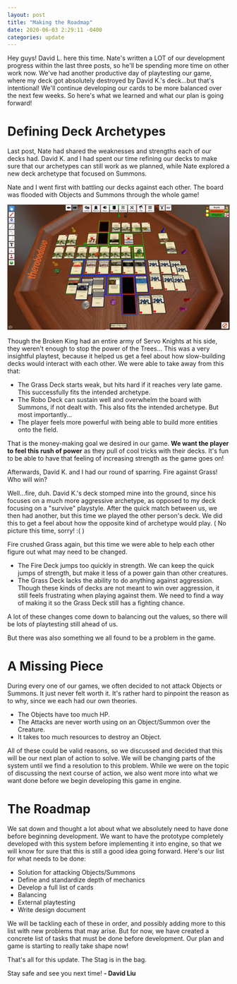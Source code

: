 ```yaml
---
layout: post
title: "Making the Roadmap"
date: 2020-06-03 2:29:11 -0400
categories: update
---
```


Hey guys! David L. here this time. Nate's written a LOT of our development progress within the last three posts, so he'll be spending more time on other work now. We've had another productive day of playtesting our game, where my deck got absolutely destroyed by David K.'s deck...but that's intentional! We'll continue developing our cards to be more balanced over the next few weeks. So here's what we learned and what our plan is going forward!

# Defining Deck Archetypes
Last post, Nate had shared the weaknesses and strengths each of our decks had. David K. and I had spent our time refining our decks to make sure that our archetypes can still work as we planned, while Nate explored a new deck archetype that focused on Summons.

Nate and I went first with battling our decks against each other. The board was flooded with Objects and Summons through the whole game! 

<img src="/assets/602/Battle.png" width="800" />

Though the Broken King had an entire army of Servo Knights at his side, they weren't enough to stop the power of the Trees...
This was a very insightful playtest, because it helped us get a feel about how slow-building decks would interact with each other. We were able to take away from this that:

+ The Grass Deck starts weak, but hits hard if it reaches very late game. This successfully fits the intended archetype.
+ The Robo Deck can sustain well and overwhelm the board with Summons, if not dealt with. This also fits the intended archetype.
But most importantly...
+ The player feels more powerful with being able to build more entities onto the field.

That is the money-making goal we desired in our game. **We want the player to feel this rush of power** as they pull of cool tricks with their decks. It's fun to be able to have that feeling of increasing strength as the game goes on!



Afterwards, David K. and I had our round of sparring. Fire against Grass! Who will win?

Well...fire, duh. David K.'s deck stomped mine into the ground, since his focuses on a much more aggressive archetype, as opposed to my deck focusing on a "survive" playstyle. After the quick match between us, we then had another, but this time we played the other person's deck. We did this to get a feel about how the opposite kind of archetype would play. ( No picture this time, sorry! :( )

Fire crushed Grass again, but this time we were able to help each other figure out what may need to be changed.

+ The Fire Deck jumps too quickly in strength. We can keep the quick jumps of strength, but make it less of a power gain than other creatures.
+ The Grass Deck lacks the ability to do anything against aggression. Though these kinds of decks are not meant to win over aggression, it still feels frustrating when playing against them. We need to find a way of making it so the Grass Deck still has a fighting chance.

A lot of these changes come down to balancing out the values, so there will be lots of playtesting still ahead of us.

But there was also something we all found to be a problem in the game.

# A Missing Piece
During every one of our games, we often decided to not attack Objects or Summons. It just never felt worth it. It's rather hard to pinpoint the reason as to why, since we each had our own theories.

+ The Objects have too much HP.
+ The Attacks are never worth using on an Object/Summon over the Creature.
+ It takes too much resources to destroy an Object.

All of these could be valid reasons, so we discussed and decided that this will be our next plan of action to solve. We will be changing parts of the system until we find a resolution to this problem. While we were on the topic of discussing the next course of action, we also went more into what we want done before we begin developing this game in engine.

# The Roadmap
We sat down and thought a lot about what we absolutely need to have done before beginning development. We want to have the prototype completely developed with this system before implementing it into engine, so that we will know for sure that this is still a good idea going forward. Here's our list for what needs to be done:

+ Solution for attacking Objects/Summons
+ Define and standardize depth of mechanics
+ Develop a full list of cards
+ Balancing
+ External playtesting
+ Write design document

We will be tackling each of these in order, and possibly adding more to this list with new problems that may arise. But for now, we have created a concrete list of tasks that must be done before development. Our plan and game is starting to really take shape now!

That's all for this update. The Stag is in the bag.

Stay safe and see you next time!
**- David Liu**